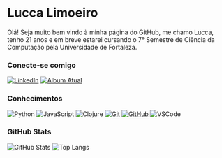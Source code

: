 # Lucca Limoeiro 

Olá! Seja muito bem vindo à minha página do GitHub, me chamo Lucca, tenho 21 anos e em breve estarei cursando o 7° Semestre de Ciência da Computação pela Universidade de Fortaleza.

### Conecte-se comigo

[![LinkedIn](https://img.shields.io/badge/-LinkedIn-000?style=for-the-badge&logo=linkedin&logoColor=30A3DC)](https://www.linkedin.com/in/lucca-limoeiro-13b30b231/)
[![Album Atual](https://img.shields.io/badge/Atualmente_Escutando-000?style=for-the-badge&logo=spotify)](https://open.spotify.com/intl-pt/album/5DLhV9yOvZ7IxVmljMXtNm?si=8ad91292790c4996)

### Conhecimentos

![Python](https://img.shields.io/badge/Python-000?style=for-the-badge&logo=python)
![JavaScript](https://img.shields.io/badge/JavaScript-000?style=for-the-badge&logo=javascript&logoColor=30A3DC)
![Clojure](https://img.shields.io/badge/Clojure-000?style=for-the-badge&logo=clojure)
[![Git](https://img.shields.io/badge/Git-000?style=for-the-badge&logo=git&logoColor=E94D5F)](https://git-scm.com/doc)
[![GitHub](https://img.shields.io/badge/GitHub-000?style=for-the-badge&logo=github&logoColor=30A3DC)](https://docs.github.com/)
![VSCode](https://img.shields.io/badge/VSCode-000?style=for-the-badge)

### GitHub Stats

![GitHub Stats](https://github-readme-stats.vercel.app/api?username=AlephLLTR&theme=transparent&bg_color=000&border_color=30A3DC&show_icons=true&icon_color=30A3DC&title_color=E94D5F&text_color=FFF&hide_title=true&hide=stars)
![Top Langs](https://github-readme-stats-git-masterrstaa-rickstaa.vercel.app/api/top-langs/?username=AlephLLTR&layout=compact&bg_color=000&border_color=30A3DC&title_color=E94D5F&text_color=FFF&hide_title=true)
